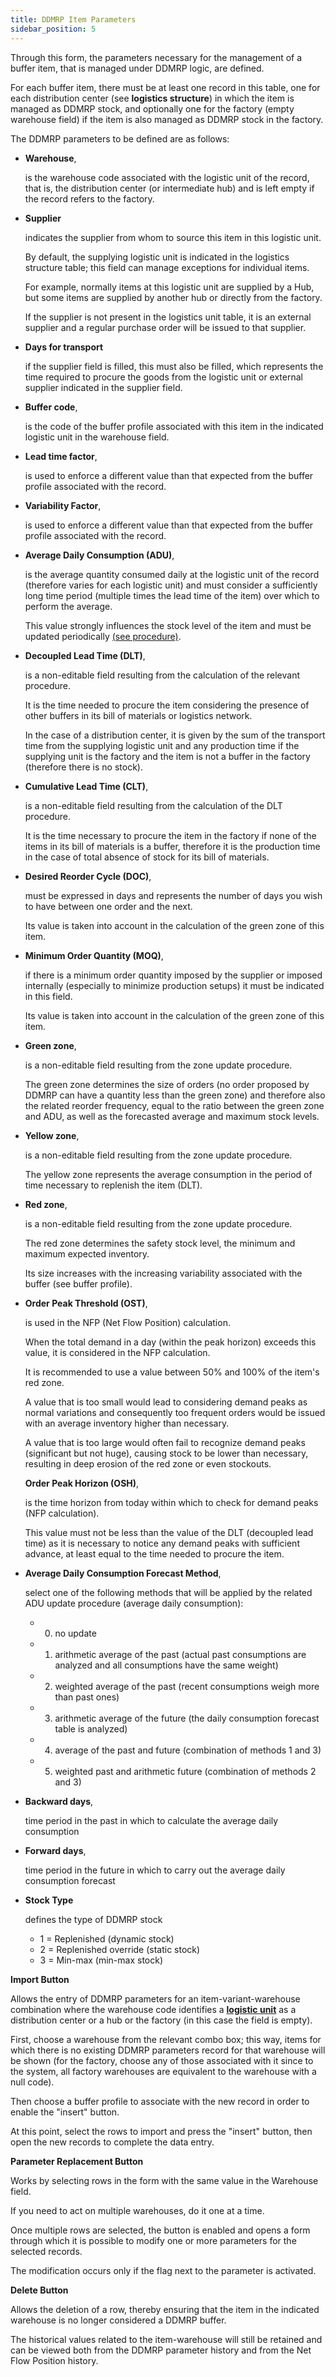 ```yaml
---
title: DDMRP Item Parameters 
sidebar_position: 5
---
```


Through this form, the parameters necessary for the management of a buffer item, that is managed under DDMRP logic, are defined.

For each buffer item, there must be at least one record in this table, one for each distribution center (see **logistics structure**) in which the item is managed as DDMRP stock, and optionally one for the factory (empty warehouse field) if the item is also managed as DDMRP stock in the factory.

The DDMRP parameters to be defined are as follows:

- **Warehouse**, 

  is the warehouse code associated with the logistic unit of the record, that is, the distribution center (or intermediate hub) and is left empty if the record refers to the factory.

- **Supplier**

  indicates the supplier from whom to source this item in this logistic unit.

  By default, the supplying logistic unit is indicated in the logistics structure table; this field can manage exceptions for individual items.

  For example, normally items at this logistic unit are supplied by a Hub, but some items are supplied by another hub or directly from the factory.

  If the supplier is not present in the logistics unit table, it is an external supplier and a regular purchase order will be issued to that supplier.

- **Days for transport**

  if the supplier field is filled, this must also be filled, which represents the time required to procure the goods from the logistic unit or external supplier indicated in the supplier field.


- **Buffer code**, 

  is the code of the buffer profile associated with this item in the indicated logistic unit in the warehouse field.

- **Lead time factor**,

  is used to enforce a different value than that expected from the buffer profile associated with the record.

- **Variability Factor**,

  is used to enforce a different value than that expected from the buffer profile associated with the record.

- **Average Daily Consumption (ADU)**, 

  is the average quantity consumed daily at the logistic unit of the record (therefore varies for each logistic unit) and must consider a sufficiently long time period (multiple times the lead time of the item) over which to perform the average.
  
  This value strongly influences the stock level of the item and must be updated periodically [(see procedure)](/docs/ddmrp/procedures/adu-update).

- **Decoupled Lead Time (DLT)**,

  is a non-editable field resulting from the calculation of the relevant procedure.

  It is the time needed to procure the item considering the presence of other buffers in its bill of materials or logistics network.

  In the case of a distribution center, it is given by the sum of the transport time from the supplying logistic unit and any production time if the supplying unit is the factory and the item is not a buffer in the factory (therefore there is no stock).

- **Cumulative Lead Time (CLT)**,

  is a non-editable field resulting from the calculation of the DLT procedure.

  It is the time necessary to procure the item in the factory if none of the items in its bill of materials is a buffer, therefore it is the production time in the case of total absence of stock for its bill of materials.

- **Desired Reorder Cycle (DOC)**,

  must be expressed in days and represents the number of days you wish to have between one order and the next.

  Its value is taken into account in the calculation of the green zone of this item.

- **Minimum Order Quantity (MOQ)**,

  if there is a minimum order quantity imposed by the supplier or imposed internally (especially to minimize production setups) it must be indicated in this field.

  Its value is taken into account in the calculation of the green zone of this item.

- **Green zone**,

  is a non-editable field resulting from the zone update procedure.

  The green zone determines the size of orders (no order proposed by DDMRP can have a quantity less than the green zone) and therefore also the related reorder frequency, equal to the ratio between the green zone and ADU, as well as the forecasted average and maximum stock levels.

- **Yellow zone**,

  is a non-editable field resulting from the zone update procedure.

  The yellow zone represents the average consumption in the period of time necessary to replenish the item (DLT). 
  

- **Red zone**,

  is a non-editable field resulting from the zone update procedure.

  The red zone determines the safety stock level, the minimum and maximum expected inventory.

  Its size increases with the increasing variability associated with the buffer (see buffer profile).

- **Order Peak Threshold (OST)**,

  is used in the NFP (Net Flow Position) calculation.

  When the total demand in a day (within the peak horizon) exceeds this value, it is considered in the NFP calculation.

  It is recommended to use a value between 50% and 100% of the item's red zone.

  A value that is too small would lead to considering demand peaks as normal variations and consequently too frequent orders would be issued with an average inventory higher than necessary.

  A value that is too large would often fail to recognize demand peaks (significant but not huge), causing stock to be lower than necessary, resulting in deep erosion of the red zone or even stockouts.

  **Order Peak Horizon (OSH)**,

  is the time horizon from today within which to check for demand peaks (NFP calculation).

  This value must not be less than the value of the DLT (decoupled lead time) as it is necessary to notice any demand peaks with sufficient advance, at least equal to the time needed to procure the item.

- **Average Daily Consumption Forecast Method**,

  select one of the following methods that will be applied by the related ADU update procedure (average daily consumption):

  - 0) no update
  - 1) arithmetic average of the past (actual past consumptions are analyzed and all consumptions have the same weight)
  - 2) weighted average of the past (recent consumptions weigh more than past ones)
  - 3) arithmetic average of the future (the daily consumption forecast table is analyzed)
  - 4) average of the past and future (combination of methods 1 and 3)
  - 5) weighted past and arithmetic future (combination of methods 2 and 3)


- **Backward days**,

  time period in the past in which to calculate the average daily consumption

- **Forward days**,

  time period in the future in which to carry out the average daily consumption forecast

- **Stock Type**

  defines the type of DDMRP stock

  - 1 = Replenished (dynamic stock)
  - 2 = Replenished override (static stock)
  - 3 = Min-max (min-max stock)



**Import Button**

Allows the entry of DDMRP parameters for an item-variant-warehouse combination where the warehouse code identifies a [**logistic unit**](/docs/ddmrp/master-data/facilities) as a distribution center or a hub or the factory (in this case the field is empty).

First, choose a warehouse from the relevant combo box; this way, items for which there is no existing DDMRP parameters record for that warehouse will be shown (for the factory, choose any of those associated with it since to the system, all factory warehouses are equivalent to the warehouse with a null code).

Then choose a buffer profile to associate with the new record in order to enable the "insert" button.

At this point, select the rows to import and press the "insert" button, then open the new records to complete the data entry.

**Parameter Replacement Button**

Works by selecting rows in the form with the same value in the Warehouse field.

If you need to act on multiple warehouses, do it one at a time.

Once multiple rows are selected, the button is enabled and opens a form through which it is possible to modify one or more parameters for the selected records.

The modification occurs only if the flag next to the parameter is activated.

**Delete Button**

Allows the deletion of a row, thereby ensuring that the item in the indicated warehouse is no longer considered a DDMRP buffer.

The historical values related to the item-warehouse will still be retained and can be viewed both from the DDMRP parameter history and from the Net Flow Position history.